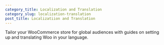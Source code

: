 ```yaml
---
category_title: Localization and Translation
category_slug: localization-translation
post_title: Localizatiion and Translation
---
```


Tailor your WooCommerce store for global audiences with guides on setting up and translating Woo in your language.
